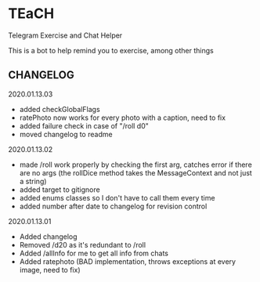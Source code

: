 # TEaCH
Telegram Exercise and Chat Helper

This is a bot to help remind you to exercise, among other things

## CHANGELOG

2020.01.13.03
- added checkGlobalFlags
- ratePhoto now works for every photo with a caption, need to fix
- added failure check in case of "/roll d0"
- moved changelog to readme
   
2020.01.13.02
- made /roll work properly by checking the first arg, catches error if there are no args (the rollDice method takes the MessageContext and not just a string)
- added target to gitignore
- added enums classes so I don't have to call them every time
- added number after date to changelog for revision control

2020.01.13.01
- Added changelog
- Removed /d20 as it's redundant to /roll
- Added /allInfo for me to get all info from chats
- Added ratephoto (BAD implementation, throws exceptions at every image, need to fix)